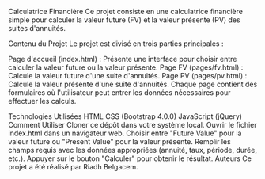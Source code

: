 Calculatrice Financière
Ce projet consiste en une calculatrice financière simple pour calculer la valeur future (FV) et la valeur présente (PV) des suites d'annuités.

Contenu du Projet
Le projet est divisé en trois parties principales :

Page d'accueil (index.html) : Présente une interface pour choisir entre calculer la valeur future ou la valeur présente.
Page FV (pages/fv.html) : Calcule la valeur future d'une suite d'annuités.
Page PV (pages/pv.html) : Calcule la valeur présente d'une suite d'annuités.
Chaque page contient des formulaires où l'utilisateur peut entrer les données nécessaires pour effectuer les calculs.

Technologies Utilisées
HTML
CSS (Bootstrap 4.0.0)
JavaScript (jQuery)
Comment Utiliser
Cloner ce dépôt dans votre système local.
Ouvrir le fichier index.html dans un navigateur web.
Choisir entre "Future Value" pour la valeur future ou "Present Value" pour la valeur présente.
Remplir les champs requis avec les données appropriées (annuité, taux, période, durée, etc.).
Appuyer sur le bouton "Calculer" pour obtenir le résultat.
Auteurs
Ce projet a été réalisé par Riadh Belgacem.
